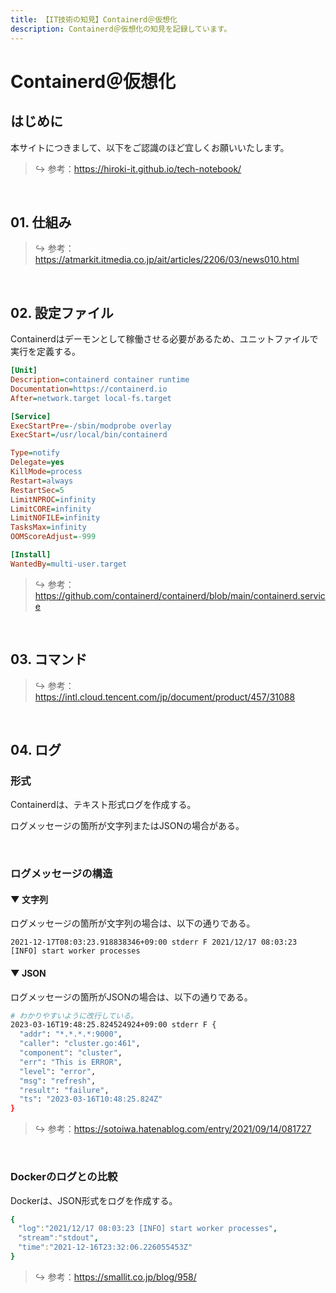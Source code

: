 ```yaml
---
title: 【IT技術の知見】Containerd＠仮想化
description: Containerd＠仮想化の知見を記録しています。
---
```


# Containerd＠仮想化

## はじめに

本サイトにつきまして、以下をご認識のほど宜しくお願いいたします。

> ↪️ 参考：https://hiroki-it.github.io/tech-notebook/

<br>

## 01. 仕組み

> ↪️ 参考：https://atmarkit.itmedia.co.jp/ait/articles/2206/03/news010.html

<br>

## 02. 設定ファイル

Containerdはデーモンとして稼働させる必要があるため、ユニットファイルで実行を定義する。

```ini
[Unit]
Description=containerd container runtime
Documentation=https://containerd.io
After=network.target local-fs.target

[Service]
ExecStartPre=-/sbin/modprobe overlay
ExecStart=/usr/local/bin/containerd

Type=notify
Delegate=yes
KillMode=process
Restart=always
RestartSec=5
LimitNPROC=infinity
LimitCORE=infinity
LimitNOFILE=infinity
TasksMax=infinity
OOMScoreAdjust=-999

[Install]
WantedBy=multi-user.target
```

> ↪️ 参考：https://github.com/containerd/containerd/blob/main/containerd.service

<br>

## 03. コマンド

> ↪️ 参考：https://intl.cloud.tencent.com/jp/document/product/457/31088

<br>

## 04. ログ

### 形式

Containerdは、テキスト形式ログを作成する。

ログメッセージの箇所が文字列またはJSONの場合がある。

<br>

### ログメッセージの構造

#### ▼ 文字列

ログメッセージの箇所が文字列の場合は、以下の通りである。

```log
2021-12-17T08:03:23.918838346+09:00 stderr F 2021/12/17 08:03:23 [INFO] start worker processes
```

#### ▼ JSON

ログメッセージの箇所がJSONの場合は、以下の通りである。

```bash
# わかりやすいように改行している。
2023-03-16T19:48:25.824524924+09:00 stderr F {
  "addr": "*.*.*.*:9000",
  "caller": "cluster.go:461",
  "component": "cluster",
  "err": "This is ERROR",
  "level": "error",
  "msg": "refresh",
  "result": "failure",
  "ts": "2023-03-16T10:48:25.824Z"
}
```

> ↪️ 参考：https://sotoiwa.hatenablog.com/entry/2021/09/14/081727

<br>

### Dockerのログとの比較

Dockerは、JSON形式をログを作成する。

```yaml
{
　"log":"2021/12/17 08:03:23 [INFO] start worker processes",
　"stream":"stdout",
　"time":"2021-12-16T23:32:06.226055453Z"
}
```

> ↪️ 参考：https://smallit.co.jp/blog/958/

<br>
